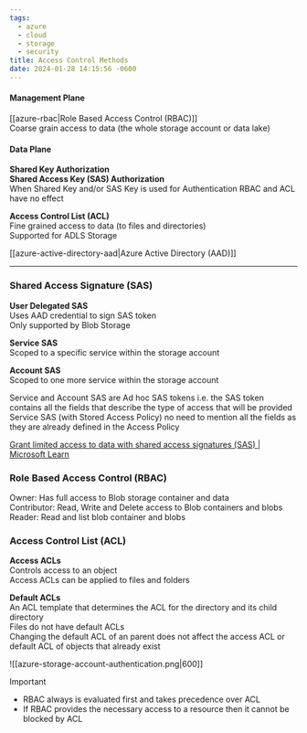 ```yaml
---
tags:
  - azure
  - cloud
  - storage
  - security
title: Access Control Methods
date: 2024-01-28 14:15:56 -0600
---
```


#### Management Plane

[[azure-rbac|Role Based Access Control (RBAC)]]  
Coarse grain access to data (the whole storage account or data lake)  

#### Data Plane

**Shared Key Authorization**  
**Shared Access Key (SAS) Authorization**  
When Shared Key and/or SAS Key is used for Authentication RBAC and ACL have no effect  

**Access Control List (ACL)**  
Fine grained access to data (to files and directories)  
Supported for ADLS Storage

[[azure-active-directory-aad|Azure Active Directory (AAD)]]

---

### Shared Access Signature (SAS)

**User Delegated SAS**  
Uses AAD credential to sign SAS token  
Only supported by Blob Storage  

**Service SAS**  
Scoped to a specific service within the storage account  

**Account SAS**  
Scoped to one more service within the storage account

Service and Account SAS are Ad hoc SAS tokens i.e. the SAS token contains all the fields that describe the type of access that will be provided  
Service SAS (with Stored Access Policy) no need to mention all the fields as they are already defined in the Access Policy

[Grant limited access to data with shared access signatures (SAS) | Microsoft Learn](https://learn.microsoft.com/en-us/azure/storage/common/storage-sas-overview)

### Role Based Access Control (RBAC)

Owner: Has full access to Blob storage container and data  
Contributor: Read, Write and Delete access to Blob containers and blobs  
Reader: Read and list blob container and blobs

### Access Control List (ACL)

**Access ACLs**  
Controls access to an object  
Access ACLs can be applied to files and folders

**Default ACLs**  
An ACL template that determines the ACL for the directory and its child directory  
Files do not have default ACLs  
Changing the default ACL of an parent does not affect the access ACL or default ACL of objects that already exist

![[azure-storage-account-authentication.png|600]]

 > [!IMPORTANT]
 > * RBAC always is evaluated first and takes precedence over ACL
 > * If RBAC provides the necessary access to a resource then it cannot be blocked by ACL
 
